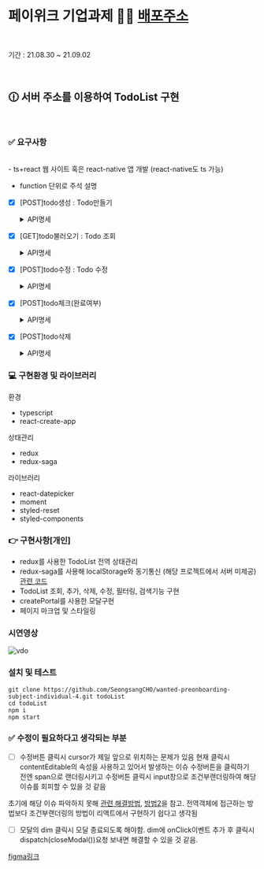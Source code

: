 # 페이위크 기업과제 🧑‍💻 [배포주소](https://paywork-todolist.netlify.app/)


<br/>

기간 : 21.08.30 ~ 21.09.02



<br/>

##  🕧 서버 주소를 이용하여 TodoList 구현
<br/>

### ✅  요구사항
<br/>
- ts+react 웹 사이트 혹은 react-native 앱 개발 (react-native도 ts 가능)

- function 단위로 주석 설명

- [x] [POST]todo생성 : Todo만들기

  <details>
  <summary>API명세</summary>
  <div markdown="1">       



  POST 생성

  URL

  ```jsx
  ../todo
  ```

  request

  ```json
  {
  	"content": "string"
  }
  ```

  response (200)

  ```json
  {
  	"msg": "string"
  }
  ```

  </div>
  </details>

  

- [x] [GET]todo불러오기 : Todo 조회

  <details>
  <summary>API명세</summary>
  <div markdown="1">       



  GET 리스트 불러오기

  URL

  ```jsx
  ../todo
  ```

  request

  ```json
  { }
  ```

  response (200)

  ```json
  {
    "count": 2, //integer
    "todoList": [
        {
            "id": "string",
            "content": "string",
            "isCheck": true, //boolean
            "createdAt": "2021-05-26T11:51:05.097Z"
        },
        {
            "id": "string",
            "content": "string",
            "isCheck": false, //boolean
            "createdAt": "2021-05-26T16:15:25.729Z"
        }
    ]
  }
  ```

  </div>
  </details>



- [x] [POST]todo수정 : Todo 수정

  <details>
  <summary>API명세</summary>
  <div markdown="1">       



  POST 수정

  URL

  ```jsx
  ../todo/:id
  ```

  request

  ```json
  {
  	"content": "string"
  }
  ```

  response (200)

  ```json
  {
  	"msg": "string",
    "content": "string"
  }
  ```

  </div>
  </details>


- [x] [POST]todo체크(완료여부)

  <details>
  <summary>API명세</summary>
  <div markdown="1">       



  POST 체크

  URL

  ```jsx
  ../todo/:id
  ```

  request

  ```json
  {
  	"isCheck": true //boolean
  }
  ```

  response (200)

  ```json
  {
  	"msg": "string"
  }
  ```

  </div>
  </details>
  
 
 
 
- [x] [POST]todo삭제

  <details>
  <summary>API명세</summary>
  <div markdown="1">       



  POST 삭제

  URL

  ```jsx
  ../todo/:id
  ```

  request

  ```json
  {
  	
  }
  ```

  response (200)

  ```json
  {
  	"msg": "string"
  }
  ```

  </div>
  </details>



### 💻 구현환경 및 라이브러리

환경
- typescript
- react-create-app

상태관리
- redux
- redux-saga

라이브러리
- react-datepicker
- moment
- styled-reset
- styled-components


### 👉 구현사항[개인]

- redux를 사용한 TodoList 전역 상태관리
- redux-saga를 사용해 localStorage와 동기통신 (해당 프로젝트에서 서버 미제공)[관련 코드](https://github.com/SeongsangCHO/wanted-preonboarding-subject-individual-4/tree/develop/src/utils/backend)
- TodoList 조회, 추가, 삭제, 수정, 필터링, 검색기능 구현
- createPortal를 사용한 모달구현
- 페이지 마크업 및 스타일링



### 시연영상

![vdo](https://user-images.githubusercontent.com/55486644/131706747-fdfd0928-89ba-4096-b0cc-894c44b380aa.gif)


### 설치 및 테스트

  ```shell
  git clone https://github.com/SeongsangCHO/wanted-preonboarding-subject-individual-4.git todoList
  cd todoList
  npm i
  npm start
  ```


### ✅ 수정이 필요하다고 생각되는 부분

- [ ] 수정버튼 클릭시 cursor가 제일 앞으로 위치하는 문제가 있음
현재 클릭시 contentEditable의 속성을 사용하고 있어서 발생하는 이슈
수정버튼을 클릭하기 전엔 span으로 랜더링시키고 수정버튼 클릭시 input창으로 조건부랜더링하여 해당 이슈를 회피할 수 있을 것 같음

초기에 해당 이슈 파악하지 못해 [관련 해결방법](https://stackoverflow.com/questions/6249095/how-to-set-caretcursor-position-in-contenteditable-element-div/41034697), [방법2](https://stackoverflow.com/questions/25073250/positioning-caret-in-contenteditable-reactjs-components?lq=1)을 참고. 전역객체에 접근하는 방법보다 조건부랜더링의 방법이 리액트에서 구현하기 쉽다고 생각됨

- [ ] 모달의 dim 클릭시 모달 종료되도록 해야함. dim에 onClick이벤트 추가 후 클릭시 dispatch(closeModal())요청 보내면 해결할 수 있을 것 같음.

[figma링크](https://www.figma.com/file/9rB3mVYsQJEpWoASfNeIj3/Untitled?node-id=0%3A1)

